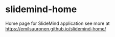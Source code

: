 # slidemind-home
Home page for SlideMind application
see more at https://emilsuuronen.github.io/slidemind-home/

